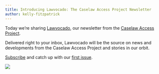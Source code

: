 ```yaml
---
title: Introducing Lawvocado: The Caselaw Access Project Newsletter
author: kelly-fitzpatrick
---
```

Today we’re sharing [Lawvocado](https://mailchi.mp/9fd9916b8b4f/lawvocado-the-caselaw-access-project-newsletter), our newsletter from the [Caselaw Access Project](https://case.law). 

Delivered right to your inbox, Lawvocado will be the source on news and developments from the Caselaw Access Project and stories in our orbit. 

[Subscribe](http://eepurl.com/gAqhs1) and catch up with our [first issue](https://mailchi.mp/9fd9916b8b4f/lawvocado-the-caselaw-access-project-newsletter).

![](https://lil-blog-media.s3.amazonaws.com/lawvocado.png)
